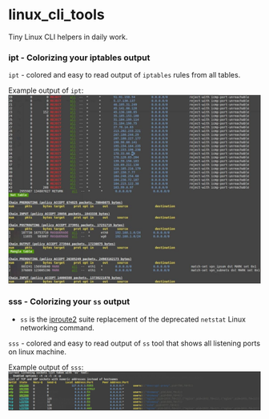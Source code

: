 # linux_cli_tools

Tiny Linux CLI helpers in daily work.

### **ipt** - Colorizing your iptables output

`ipt` - colored and easy to read output of `iptables` rules from all tables.

Example output of `ipt`:
![CLI output example:](img/ipt.jpg)

### **sss** - Colorizing your `ss` output

 * `ss` is the [iproute2](https://en.wikipedia.org/wiki/Iproute2) suite replacement of the deprecated `netstat` Linux networking command.

`sss` - colored and easy to read output of `ss` tool that shows all listening ports on linux machine.

Example output of `sss`:
![CLI output example:](img/sss.jpg)
